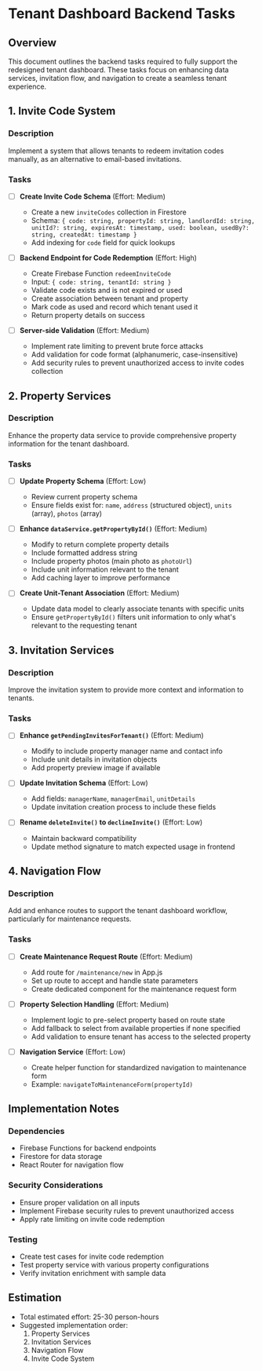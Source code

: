 # Tenant Dashboard Backend Tasks

## Overview
This document outlines the backend tasks required to fully support the redesigned tenant dashboard. These tasks focus on enhancing data services, invitation flow, and navigation to create a seamless tenant experience.

## 1. Invite Code System

### Description
Implement a system that allows tenants to redeem invitation codes manually, as an alternative to email-based invitations.

### Tasks
- [ ] **Create Invite Code Schema** (Effort: Medium)
  - Create a new `inviteCodes` collection in Firestore
  - Schema: `{ code: string, propertyId: string, landlordId: string, unitId?: string, expiresAt: timestamp, used: boolean, usedBy?: string, createdAt: timestamp }`
  - Add indexing for `code` field for quick lookups

- [ ] **Backend Endpoint for Code Redemption** (Effort: High)
  - Create Firebase Function `redeemInviteCode`
  - Input: `{ code: string, tenantId: string }`
  - Validate code exists and is not expired or used
  - Create association between tenant and property
  - Mark code as used and record which tenant used it
  - Return property details on success

- [ ] **Server-side Validation** (Effort: Medium)
  - Implement rate limiting to prevent brute force attacks
  - Add validation for code format (alphanumeric, case-insensitive)
  - Add security rules to prevent unauthorized access to invite codes collection

## 2. Property Services

### Description
Enhance the property data service to provide comprehensive property information for the tenant dashboard.

### Tasks
- [ ] **Update Property Schema** (Effort: Low)
  - Review current property schema
  - Ensure fields exist for: `name`, `address` (structured object), `units` (array), `photos` (array)

- [ ] **Enhance `dataService.getPropertyById()`** (Effort: Medium)
  - Modify to return complete property details
  - Include formatted address string
  - Include property photos (main photo as `photoUrl`)
  - Include unit information relevant to the tenant
  - Add caching layer to improve performance

- [ ] **Create Unit-Tenant Association** (Effort: Medium)
  - Update data model to clearly associate tenants with specific units
  - Ensure `getPropertyById()` filters unit information to only what's relevant to the requesting tenant

## 3. Invitation Services

### Description
Improve the invitation system to provide more context and information to tenants.

### Tasks
- [ ] **Enhance `getPendingInvitesForTenant()`** (Effort: Medium)
  - Modify to include property manager name and contact info
  - Include unit details in invitation objects
  - Add property preview image if available

- [ ] **Update Invitation Schema** (Effort: Low)
  - Add fields: `managerName`, `managerEmail`, `unitDetails`
  - Update invitation creation process to include these fields

- [ ] **Rename `deleteInvite()` to `declineInvite()`** (Effort: Low)
  - Maintain backward compatibility
  - Update method signature to match expected usage in frontend

## 4. Navigation Flow

### Description
Add and enhance routes to support the tenant dashboard workflow, particularly for maintenance requests.

### Tasks
- [ ] **Create Maintenance Request Route** (Effort: Medium)
  - Add route for `/maintenance/new` in App.js
  - Set up route to accept and handle state parameters
  - Create dedicated component for the maintenance request form

- [ ] **Property Selection Handling** (Effort: Medium)
  - Implement logic to pre-select property based on route state
  - Add fallback to select from available properties if none specified
  - Add validation to ensure tenant has access to the selected property

- [ ] **Navigation Service** (Effort: Low)
  - Create helper function for standardized navigation to maintenance form
  - Example: `navigateToMaintenanceForm(propertyId)`

## Implementation Notes

### Dependencies
- Firebase Functions for backend endpoints
- Firestore for data storage
- React Router for navigation flow

### Security Considerations
- Ensure proper validation on all inputs
- Implement Firebase security rules to prevent unauthorized access
- Apply rate limiting on invite code redemption

### Testing
- Create test cases for invite code redemption
- Test property service with various property configurations
- Verify invitation enrichment with sample data

## Estimation
- Total estimated effort: 25-30 person-hours
- Suggested implementation order:
  1. Property Services
  2. Invitation Services
  3. Navigation Flow
  4. Invite Code System 